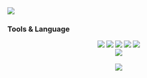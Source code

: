 <img src="https://capsule-render.vercel.app/api?type=waving&color=auto&height=200&section=header&text=Juno-Bara`s_Gitgub&fontSize=90" />

### Tools & Language
<div align="center">
  <img src="https://img.shields.io/badge/Visual Studio Code-007ACC?style=flat&logo=Visual Studio Code&logoColor=white"/>
  <img src="https://img.shields.io/badge/python-3776AB?style=flat&logo=python&logoColor=white"/>
  <img src="https://img.shields.io/badge/GitHub-181717?style=flat&logo=GitHub&logoColor=white"/>
  <img src="https://img.shields.io/badge/Notion-000000?style=flat&logo=Notion&logoColor=white"/>
  <img src="https://img.shields.io/badge/Slack-4A154B?style=flat&logo=Slack&logoColor=white"/>
</div>

<div align="center">
  <img src="https://github-readme-stats.vercel.app/api/top-langs/?username=juno-bara&layout=compact"><br><br>
  <img src="https://github-readme-stats.vercel.app/api?username=juno-bara&show_icons=true">
</div>

